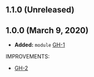 ## 1.1.0 (Unreleased)
## 1.0.0 (March 9, 2020)

- **Added:** `module` [GH-1](https://github.com/terraform-alicloud-modules/terraform-alicloud-ecs-spot-instance/pull/1)

IMPROVEMENTS:

- [GH-2](https://github.com/terraform-alicloud-modules/terraform-alicloud-ecs-spot-instance/pull/2)
